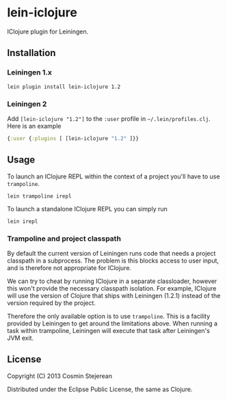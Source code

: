 # lein-iclojure

IClojure plugin for Leiningen.

## Installation

### Leiningen 1.x

```
lein plugin install lein-iclojure 1.2
```

### Leiningen 2

Add `[lein-iclojure "1.2"]` to the `:user` profile in `~/.lein/profiles.clj`. Here is an example

```clojure
{:user {:plugins [ [lein-iclojure "1.2" ]}}
```

## Usage

To launch an IClojure REPL within the context of a project you'll have to use `trampoline`.

```
lein trampoline irepl
```

To launch a standalone IClojure REPL you can simply run

```
lein irepl
```

### Trampoline and project classpath

By default the current version of Leiningen runs code that needs a
project classpath in a subprocess. The problem is this blocks access
to user input, and is therefore not appropriate for IClojure.

We can try to cheat by running IClojure in a separate classloader,
however this won't provide the necessary classpath isolation. For
example, IClojure will use the version of Clojure that ships with
Leiningen (1.2.1) instead of the version required by the project.

Therefore the only available option is to use `trampoline`. This is a
facility provided by Leiningen to get around the limitations
above. When running a task within trampoline, Leiningen will execute
that task after Leiningen's JVM exit.

## License

Copyright (C) 2013 Cosmin Stejerean

Distributed under the Eclipse Public License, the same as Clojure.
